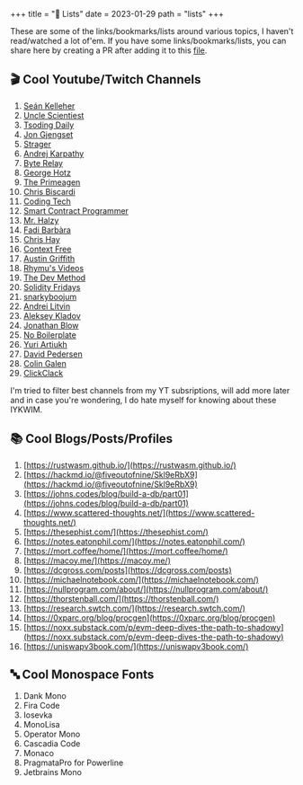 +++
title = "📝 Lists"
date = 2023-01-29
path = "lists"
+++

These are some of the links/bookmarks/lists around various topics, I haven't read/watched a lot of'em. If you have some links/bookmarks/lists, you can share here by creating a PR after adding it to this [file](https://github.com/vivekascoder/vivekascoder.github.io/blob/master/content/custom/lists.md).

## 🎬 Cool Youtube/Twitch Channels
1. [Seán Kelleher](https://www.youtube.com/user/eZanmoto)
2. [Uncle Scientiest](https://www.youtube.com/channel/UClnm0enwPt9iPWGZ5uh3Bfw)
3. [Tsoding Daily](https://www.youtube.com/@TsodingDaily)
4. [Jon Gjengset](https://www.youtube.com/@JonGjengset)
5. [Strager](https://www.youtube.com/@strager9928)
6. [Andrej Karpathy](https://www.youtube.com/@AndrejKarpathy)
7. [Byte Relay](https://www.youtube.com/@byterelay)
8. [George Hotz](https://www.youtube.com/@geohotarchive)
9. [The Primeagen](https://www.twitch.tv/theprimeagen)
10. [Chris Biscardi](https://www.youtube.com/@chrisbiscardi)
11. [Coding Tech](https://www.youtube.com/@CodingTech)
12. [Smart Contract Programmer](https://www.youtube.com/@smartcontractprogrammer)
13. [Mr. Halzy](https://www.youtube.com/@mrhalzy)
14. [Fadi Barbàra](https://www.youtube.com/@fadibarbara8922)
15. [Chris Hay](https://www.youtube.com/@chrishayuk)
16. [Context Free](https://www.youtube.com/@contextfree)
17. [Austin Griffith](https://www.youtube.com/@austingriffith3550)
18. [Rhymu's Videos](https://www.youtube.com/@rhymu)
19. [The Dev Method](https://www.youtube.com/@TheDevMethod)
20. [Solidity Fridays](https://www.youtube.com/@SolidityFridays)
21. [snarkyboojum](https://www.youtube.com/@snarkyboojum)
22. [Andrei Litvin](https://www.youtube.com/@embedded-rust)
23. [Aleksey Kladov](https://www.youtube.com/@alekseykladov1144)
24. [Jonathan Blow](https://www.youtube.com/@jblow888)
25. [No Boilerplate](https://www.youtube.com/@NoBoilerplate)
26. [Yuri Artiukh](https://www.youtube.com/@akella_)
27. [David Pedersen](https://www.youtube.com/@davidpedersen2649)
28. [Colin Galen](https://www.youtube.com/@ColinGalen)
29. [ClickClack](https://www.youtube.com/@clickclack5610)

I'm tried to filter best channels from my YT subsriptions, will add more later and in case you're wondering, I do hate myself for knowing about these IYKWIM.


## 📚 Cool Blogs/Posts/Profiles
1. [https://rustwasm.github.io/](https://rustwasm.github.io/)
2. [https://hackmd.io/@fiveoutofnine/Skl9eRbX9](https://hackmd.io/@fiveoutofnine/Skl9eRbX9)
3. [https://johns.codes/blog/build-a-db/part01](https://johns.codes/blog/build-a-db/part01)
4. [https://www.scattered-thoughts.net/](https://www.scattered-thoughts.net/)
5. [https://thesephist.com/](https://thesephist.com/)
6. [https://notes.eatonphil.com/](https://notes.eatonphil.com/)
7. [https://mort.coffee/home/](https://mort.coffee/home/)
8. [https://macoy.me/](https://macoy.me/)
9. [https://dcgross.com/posts](https://dcgross.com/posts)
10. [https://michaelnotebook.com/](https://michaelnotebook.com/)
11. [https://nullprogram.com/about/](https://nullprogram.com/about/)
12. [https://thorstenball.com/](https://thorstenball.com/)
13. [https://research.swtch.com/](https://research.swtch.com/)
14. [https://0xparc.org/blog/procgen](https://0xparc.org/blog/procgen)
15. [https://noxx.substack.com/p/evm-deep-dives-the-path-to-shadowy](https://noxx.substack.com/p/evm-deep-dives-the-path-to-shadowy)
16. [https://uniswapv3book.com/](https://uniswapv3book.com/)

## 🔤 Cool Monospace Fonts
1. Dank Mono
2. Fira Code
2. Iosevka
4. MonoLisa
5. Operator Mono
6. Cascadia Code
7. Monaco
8. PragmataPro for Powerline
9. Jetbrains Mono